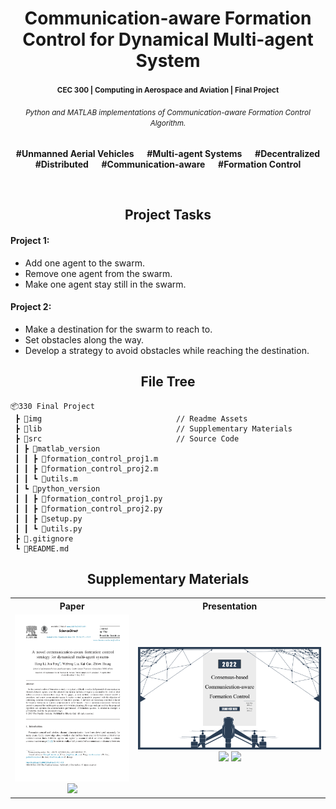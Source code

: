 <h1 align="center">Communication-aware Formation Control for Dynamical Multi-agent System</h1>

<h4 align="center"><small>CEC 300 | Computing in Aerospace and Aviation | Final Project</small></h4>

<h6 align="center"><small>Python and MATLAB implementations of Communication-aware Formation Control Algorithm.</small></h6>

<p align="center"><b>#Unmanned Aerial Vehicles &emsp; #Multi-agent Systems &emsp; #Decentralized<br/>#Distributed &emsp; #Communication-aware &emsp; #Formation Control</b></p>

</br>

<h2 align="center">Project Tasks</h2>

#### Project 1: 
- Add one agent to the swarm.
- Remove one agent from the swarm.
- Make one agent stay still in the swarm.

#### Project 2: 
- Make a destination for the swarm to reach to.
- Set obstacles along the way. 
- Develop a strategy to avoid obstacles while reaching the destination.

<h2 align="center">File Tree</h2>

```text
📦330 Final Project
 ┣ 📂img                              // Readme Assets
 ┣ 📂lib                              // Supplementary Materials
 ┣ 📂src                              // Source Code
 ┃ ┣ 📂matlab_version
 ┃ ┃ ┣ 📄formation_control_proj1.m
 ┃ ┃ ┣ 📄formation_control_proj2.m
 ┃ ┃ ┗ 📄utils.m
 ┃ ┗ 📂python_version
 ┃ ┃ ┣ 📄formation_control_proj1.py
 ┃ ┃ ┣ 📄formation_control_proj2.py
 ┃ ┃ ┣ 📄setup.py
 ┃ ┃ ┗ 📄utils.py
 ┣ 📄.gitignore
 ┗ 📄README.md
```

<h2 align="center">Supplementary Materials</h2>

<table>
  <tr>
    <th>Paper</th>
    <th>Presentation</th>
  </tr>
  <tr>
    <td align="center">
          <a href="https://github.com/Sang-Buster/CEC-300-Final/blob/main/lib/Li-paper.pdf"><img src="https://github.com/Sang-Buster/CEC-300-Final/blob/main/img/cover_paper.png?raw=true" /></a>
          <a href="https://github.com/Sang-Buster/CEC-300-Final/blob/main/lib/Li-paper.pdf"><img src="https://img.shields.io/badge/View%20More-282c34?style=for-the-badge&logoColor=white" width="100" /></a>
    </td>
    <td align="center">
          <a href="https://github.com/Sang-Buster/CEC-300-Final/blob/main/lib/Xing-ppt.pdf"><img src="https://github.com/Sang-Buster/CEC-300-Final/blob/main/img/cover_ppt.png?raw=true" /></a>
          <a href="https://github.com/Sang-Buster/CEC-300-Final/blob/main/lib/Xing-ppt.pdf"><img src="https://img.shields.io/badge/View%20Slides-282c34?style=for-the-badge&logoColor=white" /></a>   
          <a href="https://github.com/Sang-Buster/CEC-300-Final/assets/97267956/03072ecc-8218-40d9-a169-90774cb7c2ae"><img src="https://img.shields.io/badge/View%20Simulation%20Video-282c34?style=for-the-badge&logoColor=white" /></a>     
    </td>
  </tr>
</table>
